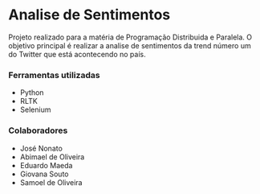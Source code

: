 # Analise de Sentimentos

Projeto realizado para a matéria de Programação Distribuida e Paralela. O objetivo principal é realizar a analise de sentimentos da trend número um do Twitter que está acontecendo no país.

### Ferramentas utilizadas
<ul>
  <li>Python</li>
  <li>RLTK</li>
  <li>Selenium</li>
</ul>

### Colaboradores
<ul>
  <li>José Nonato</li>
  <li>Abimael de Oliveira</li>
  <li>Eduardo Maeda</li>
  <li>Giovana Souto</li>
  <li>Samoel de Oliveira</li>
</ul>
